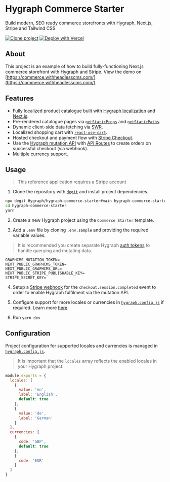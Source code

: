 # Hygraph Commerce Starter

Build modern, SEO ready commerce storefronts with Hygraph, Next.js, Stripe and Tailwind CSS

[![Clone project](https://graphcms.com/button)](https://app.graphcms.com/clone/d6ae678601534be5a7bde7fba69acd24?name=Commerce%20Shop)
[![Deploy with Vercel](https://vercel.com/button)](https://vercel.com/new/clone?repository-url=https%3A%2F%2Fgithub.com%2FGraphCMS%2Fgraphcms-commerce-starter&env=GRAPHCMS_MUTATION_TOKEN,NEXT_PUBLIC_GRAPHCMS_TOKEN,NEXT_PUBLIC_GRAPHCMS_URL,NEXT_PUBLIC_STRIPE_PUBLISHABLE_KEY,STRIPE_SECRET_KEY&envDescription=Stripe%20keys%20and%20GraphCMS%20tokens&envLink=https%3A%2F%2Fgithub.com%2FGraphCMS%2Fgraphcms-commerce-starter%23usage&demo-title=GraphCMS%20Commerce%20Starter&demo-description=Build%20modern%2C%20SEO%20ready%20commerce%20storefronts%20with%20GraphCMS%2C%20Next.js%2C%20Stripe%20and%20Tailwind%20CSS&demo-url=https%3A%2F%2Fcommerce.withheadlesscms.com)

## About

This project is an example of how to build fully-functioning Next.js commerce storefront with Hygraph and Stripe. View the demo on [https://commerce.withheadlesscms.com/](https://commerce.withheadlesscms.com/).

## Features

- Fully localized product catalogue built with [Hygraph localization](https://hygraph.com/content-localization) and [Next.js](https://nextjs.org/docs/advanced-features/i18n-routing).
- Pre-rendered catalogue pages via [`getStaticProps`](https://nextjs.org/docs/basic-features/data-fetching#getstaticprops-static-generation) and [`getStaticPaths`](https://nextjs.org/docs/basic-features/data-fetching#getstaticpaths-static-generation).
- Dynamic client-side data fetching via [SWR](https://swr.vercel.app).
- Localized shopping cart with [`react-use-cart`](https://github.com/notrab/react-use-cart).
- Hosted checkout and payment flow with [Stripe Checkout](https://stripe.com/docs/payments/checkout).
- Use the [Hygraph mutation API](https://hygraph.com/mutation-api) with [API Routes](https://nextjs.org/docs/api-routes/introduction) to create orders on successful checkout (via webhook).
- Multiple currency support.

## Usage

> This reference application requires a Stripe account

1. Clone the repository with [`degit`](https://github.com/Rich-Harris/degit) and install project dependencies.

```bash
npx degit Hygraph/hygraph-commerce-starter#main hygraph-commerce-starter
cd hygraph-commerce-starter
yarn
```

2. Create a new Hygraph project using the `Commerce Starter` template.

3. Add a `.env` file by cloning `.env.sample` and providing the required variable values.

> It is recommended you create separate Hygraph [auth tokens](https://hygraph.com/docs/authorization#permanent-auth-tokens) to handle querying and mutating data.

```
GRAPHCMS_MUTATION_TOKEN=
NEXT_PUBLIC_GRAPHCMS_TOKEN=
NEXT_PUBLIC_GRAPHCMS_URL=
NEXT_PUBLIC_STRIPE_PUBLISHABLE_KEY=
STRIPE_SECRET_KEY=
```

4. Setup a [Stripe webhook](https://stripe.com/docs/payments/handling-payment-events) for the `checkout.session.completed` event to order to enable Hygraph fulfilment via the mutation API.

5. Configure support for more locales or currencies in [`hygraph.config.js`](hygraph.config.js) if required. Learn more [here](#configuration).

6. Run `yarn dev`

## Configuration

Project configuration for supported locales and currencies is managed in [`hygraph.config.js`](hygraph.config.js).

> It is important that the `locales` array reflects the enabled locales in your Hygraph project.

```js
module.exports = {
  locales: [
    {
      value: 'en',
      label: 'English',
      default: true
    },
    {
      value: 'de',
      label: 'German'
    }
  ],
  currencies: [
    {
      code: 'GBP',
      default: true
    },
    {
      code: 'EUR'
    }
  ]
}
```
